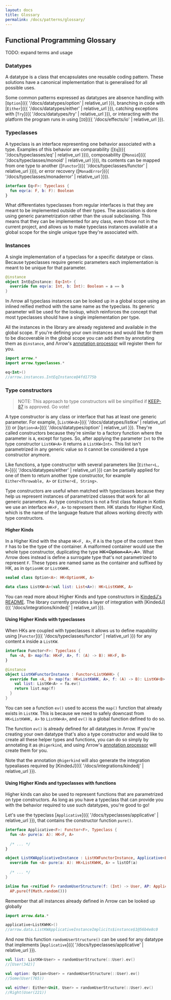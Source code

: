 ```yaml
---
layout: docs
title: Glossary
permalink: /docs/patterns/glossary/
---
```


## Functional Programming Glossary

TODO: expand terms and usage

### Datatypes

A datatype is a class that encapsulates one reusable coding pattern.
These solutions have a canonical implementation that is generalised for all possible uses.

Some common patterns expressed as datatypes are absence handling with [`Option`]({{ '/docs/datatypes/option' | relative_url }}),
branching in code with [`Either`]({{ '/docs/datatypes/either' | relative_url }}),
catching exceptions with [`Try`]({{ '/docs/datatypes/try' | relative_url }}),
or interacting with the platform the program runs in using [`IO`]({{ '/docs/effects/io' | relative_url }}).

### Typeclasses

A typeclass is an interface representing one behavior associated with a type.
Examples of this behavior are comparability ([`Eq`]({{ '/docs/typeclasses/eq' | relative_url }})),
composability ([`Monoid`]({{ '/docs/typeclasses/monoid' | relative_url }})),
its contents can be mapped from one type to another ([`Functor`]({{ '/docs/typeclasses/functor' | relative_url }})),
or error recovery ([`MonadError`]({{ '/docs/typeclasses/monaderror' | relative_url }})).

```kotlin
interface Eq<F>: Typeclass {
  fun eqv(a: F, b: F): Boolean
}
```

What differentiates typeclasses from regular interfaces is that they are meant to be implemented outside of their types.
The association is done using generic parametrization rather than the usual subclassing.
This means that they can be implemented for any class, even those not in the current project,
and allows us to make typeclass instances available at a global scope for the single unique type they're associated with.

### Instances

A single implementation of a typeclass for a specific datatype or class.
Because typeclasses require generic parameters each implementation is meant to be unique for that parameter.

```kotlin
@instance
object IntEqInstance: Eq<Int> {
  override fun eqv(a: Int, b: Int): Boolean = a == b
}
```

In Λrrow all typeclass instances can be looked up in a global scope using an inlined reified method with the same name as the typeclass.
Its generic parameter will be used for the lookup, which reinforces the concept that most typeclasses should have a single implementation per type.

All the instances in the library are already registered and available in the global scope.
If you're defining your own instances and would like for them to be discoverable in the global scope 
you can add them by annotating them as `@instance`, and Λrrow's [annotation processor](https://github.com/arrow-kt/arrow#additional-setup) will register them for you.

```kotlin
import arrow.*
import arrow.typeclasses.*

eq<Int>()
//arrow.instances.IntEqInstance@4fd1775b
```

### Type constructors

> NOTE: This approach to type constructors will be simplified if [KEEP-87](https://github.com/Kotlin/KEEP/pull/87) is approved. Go vote!

A type constructor is any class or interface that has at least one generic parameter. For example, 
[`ListKW<A>`]({{ '/docs/datatypes/listkw' | relative_url }}) or [`Option<A>`]({{ '/docs/datatypes/option' | relative_url }}).
They're called constructors because they're similar to a factory function where the parameter is `A`, except for types.
So, after applying the parameter `Int` to the type constructor `ListKW<A>` it returns a `ListKW<Int>`.
This list isn't parametrized in any generic value so it cannot be considered a type constructor anymore.

Like functions, a type constructor with several parameters like [`Either<L, R>`]({{ '/docs/datatypes/either' | relative_url }}) can be partially applied for one of them to return another type constructor,
for example `Either<Throwable, A>` or `Either<E, String>`.

Type constructors are useful when matched with typeclasses because they help us represent instances of parametrized classes that work for all generic parameters.
As type constructors is not a first class feature in Kotlin we use an interface `HK<F, A>` to represent them.
HK stands for Higher Kind, which is the name of the language feature that allows working directly with type constructors.

#### Higher Kinds

In a Higher Kind with the shape `HK<F, A>`, if `A` is the type of the content then `F` has to be the type of the container.
A malformed container would use the whole type constructor, duplicating the type ~~HK\<Option\<A\>, A\>~~.
What Λrrow does instead is define a surrogate type that's not parametrized to represent `F`.
These types are named same as the container and suffixed by HK, as in `OptionHK` or `ListKWHK`.

```kotlin
sealed class Option<A>: HK<OptionHK, A>

data class ListKW<A>(val list: List<A>): HK<ListKWHK, A>
```

You can read more about Higher Kinds and type constructors in [KindedJ's README](https://github.com/KindedJ/KindedJ#rationale).
The library currently provides a layer of integration with [KindedJ]({{ '/docs/integrations/kindedj' | relative_url }}).

#### Using Higher Kinds with typeclasses

When HKs are coupled with typeclasses it allows us to define mapability using [`Functor`]({{ '/docs/typeclasses/functor' | relative_url }}) for any content `A` inside a `ListKW`.

```kotlin
interface Functor<F>: Typeclass {
  fun <A, B> map(fa: HK<F, A>, f: (A) -> B): HK<F, B>
}

@instance
object ListKWFunctorInstance : Functor<ListKWHK> {
  override fun <A, B> map(fa: HK<ListKWHK, A>, f: (A) -> B): ListKW<B> {
    val list: ListKW<A> = fa.ev()
    return list.map(f)
  }
}
```

You can see a function `ev()` used to access the `map()` function that already exists in `ListKW`.
This is because we need to safely downcast from `HK<ListKWHK, A>` to `ListKW<A>`, and `ev()` is a global function defined to do so.

The function `ev()` is already defined for all datatypes in Λrrow. If you're creating your own datatype that's also a type constructor and would like to create all these helper types and functions,
you can do so simply by annotating it as `@higerkind`, and using Λrrow's [annotation processor](https://github.com/arrow-kt/arrow#additional-setup) will create them for you.

Note that the annotation `@higerkind` will also generate the integration typealiases required by [KindedJ]({{ '/docs/integrations/kindedj' | relative_url }}).

#### Using Higher Kinds and typeclasses with functions

Higher kinds can also be used to represent functions that are parametrized on type constructors.
As long as you have a typeclass that can provide you with the behavior required to use such datatypes, you're good to go!

Let's use the typeclass [`Applicative`]({{ '/docs/typeclasses/applicative' | relative_url }}), that contains the constructor function `pure()`.

```kotlin
interface Applicative<F>: Functor<F>, Typeclass {
  fun <A> pure(a: A): HK<F, A>
  
  /* ... */
}

object ListKWApplicativeInstance : ListKWFunctorInstance, Applicative<ListKWHK> {
  override fun <A> pure(a: A): HK<ListKWHK, A> = listOf(a)
  
  /* ... */
}

inline fun <reified F> randomUserStructure(f: (Int) -> User, AP: Applicative<F> = applicative<F>()) =
  AP.pure(f(Math.random()))
```

Remember that all instances already defined in Λrrow can be looked up globally

```kotlin
import arrow.data.*

applicative<ListKWHK>()
//arrow.data.ListKWApplicativeInstanceImplicits$instance$1@56b4e8c0
```

And now this function `randomUserStructure()` can be used for any datatype that implements [`Applicative`]({{ '/docs/typeclasses/applicative' | relative_url }}).

```kotlin
val list: ListKW<User> = randomUserStructure(::User).ev()
//[User(342)]

val option: Option<User> = randomUserStructure(::User).ev()
//Some(User(765))

val either: Either<Unit, User> = randomUserStructure(::User).ev()
//Right(User(221))
```
